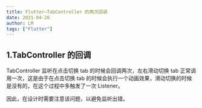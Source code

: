 ```yaml
---
title: Flutter—TabController 的两次回调
date: 2021-04-26
author: LM
tags: ["Flutter"]
---
```


## 1.TabController 的回调

TabController 监听在点击切换 tab 的时候会回调两次，左右滑动切换 tab 正常调用一次，这是由于在点击切换 tab 的时候会执行一个动画效果，滑动切换的时候是没有的，在这个过程中多触发了一次 Listener。

因此，在设计时需要注意该问题，以避免监听出错。

